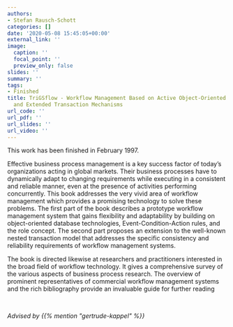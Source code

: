 ```yaml
---
authors:
- Stefan Rausch-Schott
categories: []
date: '2020-05-08 15:45:05+00:00'
external_link: ''
image:
  caption: ''
  focal_point: ''
  preview_only: false
slides: ''
summary: ''
tags:
- Finished
title: TriGSflow - Workflow Management Based on Active Object-Oriented Database Systems
  and Extended Transaction Mechanisms
url_code: ''
url_pdf: ''
url_slides: ''
url_video: ''
---
```


This work has been finished in February 1997.

Effective business process management is a key success factor of today’s organizations acting in global markets. Their business processes have to dynamically adapt to changing requirements while executing in a consistent and reliable manner, even at the presence of activities performing concurrently. This book addresses the very vivid area of workflow management which provides a promising technology to solve these problems. The first part of the book describes a prototype workflow management system that gains flexibility and adaptability by building on object-oriented database technologies, Event-Condition-Action rules, and the role concept. The second part proposes an extension to the well-known nested transaction model that addresses the specific consistency and reliability requirements of workflow management systems.

The book is directed likewise at researchers and practitioners interested in the broad field of workflow technology. It gives a comprehensive survey of the various aspects of business process research. The overview of prominent representatives of commercial workflow management systems and the rich bibliography provide an invaluable guide for further reading

&nbsp;

*Advised by {{% mention "gertrude-kappel" %}}*